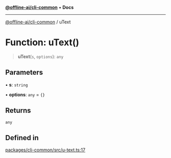 [**@offline-ai/cli-common**](../README.md) • **Docs**

***

[@offline-ai/cli-common](../globals.md) / uText

# Function: uText()

> **uText**(`s`, `options`): `any`

## Parameters

• **s**: `string`

• **options**: `any` = `{}`

## Returns

`any`

## Defined in

[packages/cli-common/src/u-text.ts:17](https://github.com/offline-ai/cli-common.js/blob/b6664d49a02f285de40420426c76fe42aa993479/src/u-text.ts#L17)
